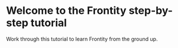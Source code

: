 # Welcome to the Frontity step-by-step tutorial

Work through this tutorial to learn Frontity from the ground up.